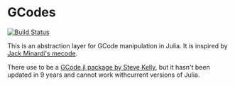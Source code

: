 # GCodes

[![Build Status](https://github.com/klafyvel/GCodes.jl/actions/workflows/CI.yml/badge.svg?branch=main)](https://github.com/klafyvel/GCodes.jl/actions/workflows/CI.yml?query=branch%3Amain)

This is an abstraction layer for GCode manipulation in Julia. It is inspired by [Jack Minardi's mecode](https://github.com/jminardi/mecode).

There use to be a [GCode.jl package by Steve Kelly](https://github.com/sjkelly/Gcode.jl), but it hasn't been updated in 9 years and cannot work withcurrent versions of Julia.
